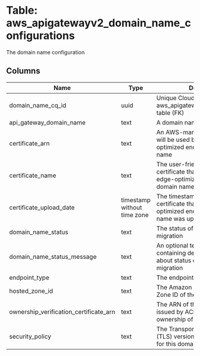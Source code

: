 
# Table: aws_apigatewayv2_domain_name_configurations
The domain name configuration
## Columns
| Name        | Type           | Description  |
| ------------- | ------------- | -----  |
|domain_name_cq_id|uuid|Unique CloudQuery ID of aws_apigatewayv2_domain_names table (FK)|
|api_gateway_domain_name|text|A domain name for the API|
|certificate_arn|text|An AWS-managed certificate that will be used by the edge-optimized endpoint for this domain name|
|certificate_name|text|The user-friendly name of the certificate that will be used by the edge-optimized endpoint for this domain name|
|certificate_upload_date|timestamp without time zone|The timestamp when the certificate that was used by edge-optimized endpoint for this domain name was uploaded|
|domain_name_status|text|The status of the domain name migration|
|domain_name_status_message|text|An optional text message containing detailed information about status of the domain name migration|
|endpoint_type|text|The endpoint type|
|hosted_zone_id|text|The Amazon Route 53 Hosted Zone ID of the endpoint|
|ownership_verification_certificate_arn|text|The ARN of the public certificate issued by ACM to validate ownership of your custom domain|
|security_policy|text|The Transport Layer Security (TLS) version of the security policy for this domain name|
